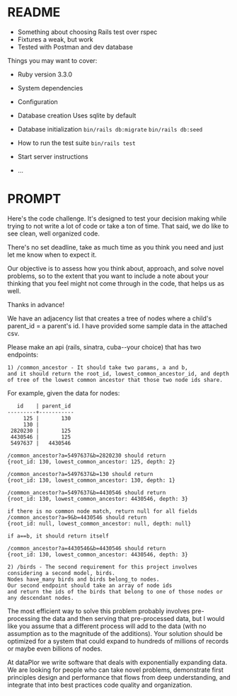 



# README

* Something about choosing Rails test over rspec
* Fixtures a weak, but work
* Tested with Postman and dev database

Things you may want to cover:

* Ruby version
3.3.0

* System dependencies

* Configuration

* Database creation
Uses sqlite by default

* Database initialization
`bin/rails db:migrate`
`bin/rails db:seed`

* How to run the test suite
`bin/rails test`

* Start server instructions

* ...


# PROMPT
Here's the code challenge. It's designed to test your decision making while trying to not write a lot of code or take a ton of time. That said, we do like to see clean, well organized code.

There's no set deadline, take as much time as you think you need and just let me know when to expect it. 

Our objective is to assess how you think about, approach, and solve novel problems, so to the extent that you want to include a note about your thinking that you feel might not come through in the code, that helps us as well.

Thanks in advance!


We have an adjacency list that creates a tree of nodes where a child's parent_id = a parent's id. I have provided some sample data in the attached csv.

Please make an api (rails, sinatra, cuba--your choice) that has two endpoints: 
```
1) /common_ancestor - It should take two params, a and b,
and it should return the root_id, lowest_common_ancestor_id, and depth
of tree of the lowest common ancestor that those two node ids share.
```
For example, given the data for nodes:
```
   id    | parent_id
---------+-----------
     125 |       130
     130 |          
 2820230 |       125
 4430546 |       125
 5497637 |   4430546
```
```
/common_ancestor?a=5497637&b=2820230 should return
{root_id: 130, lowest_common_ancestor: 125, depth: 2}

/common_ancestor?a=5497637&b=130 should return
{root_id: 130, lowest_common_ancestor: 130, depth: 1}

/common_ancestor?a=5497637&b=4430546 should return
{root_id: 130, lowest_common_ancestor: 4430546, depth: 3}

if there is no common node match, return null for all fields
/common_ancestor?a=9&b=4430546 should return
{root_id: null, lowest_common_ancestor: null, depth: null}

if a==b, it should return itself

/common_ancestor?a=4430546&b=4430546 should return
{root_id: 130, lowest_common_ancestor: 4430546, depth: 3}
```
```
2) /birds - The second requirement for this project involves considering a second model, birds.
Nodes have_many birds and birds belong_to nodes.
Our second endpoint should take an array of node ids
and return the ids of the birds that belong to one of those nodes or any descendant nodes.
```
The most efficient way to solve this problem probably involves pre-processing the data and then serving that pre-processed data, but I would like you assume that a different process will add to the data (with no assumption as to the magnitude of the additions). Your solution should be optimized for a system that could expand to hundreds of millions of records or maybe even billions of nodes. 

At dataPlor we write software that deals with exponentially expanding data. We are looking for people who can take novel problems, demonstrate first principles design and performance that flows from deep understanding, and integrate that into best practices code quality and organization.

